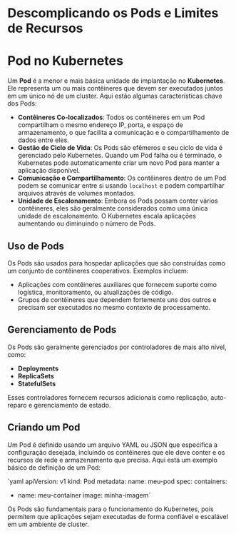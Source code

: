 # Descomplicando os Pods e Limites de Recursos

# Pod no Kubernetes

Um **Pod** é a menor e mais básica unidade de implantação no **Kubernetes**. Ele representa um ou mais contêineres que devem ser executados juntos em um único nó de um cluster. Aqui estão algumas características chave dos Pods:

- **Contêineres Co-localizados**: Todos os contêineres em um Pod compartilham o mesmo endereço IP, porta, e espaço de armazenamento, o que facilita a comunicação e o compartilhamento de dados entre eles.
- **Gestão de Ciclo de Vida**: Os Pods são efêmeros e seu ciclo de vida é gerenciado pelo Kubernetes. Quando um Pod falha ou é terminado, o Kubernetes pode automaticamente criar um novo Pod para manter a aplicação disponível.
- **Comunicação e Compartilhamento**: Os contêineres dentro de um Pod podem se comunicar entre si usando `localhost` e podem compartilhar arquivos através de volumes montados.
- **Unidade de Escalonamento**: Embora os Pods possam conter vários contêineres, eles são geralmente considerados como uma única unidade de escalonamento. O Kubernetes escala aplicações aumentando ou diminuindo o número de Pods.

## Uso de Pods

Os Pods são usados para hospedar aplicações que são construídas como um conjunto de contêineres cooperativos. Exemplos incluem:

- Aplicações com contêineres auxiliares que fornecem suporte como logística, monitoramento, ou atualizações de código.
- Grupos de contêineres que dependem fortemente uns dos outros e precisam ser executados no mesmo contexto de processamento.

## Gerenciamento de Pods

Os Pods são geralmente gerenciados por controladores de mais alto nível, como:

- **Deployments**
- **ReplicaSets**
- **StatefulSets**

Esses controladores fornecem recursos adicionais como replicação, auto-reparo e gerenciamento de estado.

## Criando um Pod

Um Pod é definido usando um arquivo YAML ou JSON que especifica a configuração desejada, incluindo os contêineres que ele deve conter e os recursos de rede e armazenamento que precisa. Aqui está um exemplo básico de definição de um Pod:

`yaml
apiVersion: v1
kind: Pod
metadata:
  name: meu-pod
spec:
  containers:
  - name: meu-container
    image: minha-imagem`

Os Pods são fundamentais para o funcionamento do Kubernetes, pois permitem que aplicações sejam executadas de forma confiável e escalável em um ambiente de cluster.

